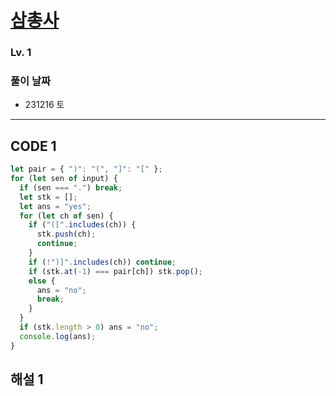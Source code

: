 # [삼총사](https://school.programmers.co.kr/learn/courses/30/lessons/131705)

### Lv. 1

### 풀이 날짜

- 231216 토

---

## CODE 1

```javascript
let pair = { ")": "(", "]": "[" };
for (let sen of input) {
  if (sen === ".") break;
  let stk = [];
  let ans = "yes";
  for (let ch of sen) {
    if ("([".includes(ch)) {
      stk.push(ch);
      continue;
    }
    if (!")]".includes(ch)) continue;
    if (stk.at(-1) === pair[ch]) stk.pop();
    else {
      ans = "no";
      break;
    }
  }
  if (stk.length > 0) ans = "no";
  console.log(ans);
}
```

## 해설 1
